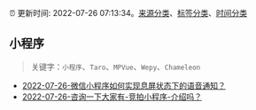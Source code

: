:alarm_clock: 更新时间: 2022-07-26 07:13:34。[来源分类](../README.md)、[标签分类](../TAGS.md)、[时间分类](../TIMELINE.md)

## 小程序


> 关键字：`小程序`、`Taro`、`MPVue`、`Wepy`、`Chameleon`



- [2022-07-26-微信小程序如何实现息屏状态下的语音通知？](https://www.v2ex.com/t/868783) 
- [2022-07-26-咨询一下大家有-竞拍小程序-介绍吗？](https://www.v2ex.com/t/868768) 